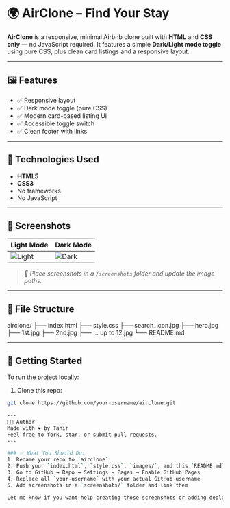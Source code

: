 # 🌍 AirClone – Find Your Stay

**AirClone** is a responsive, minimal Airbnb clone built with **HTML** and **CSS only** — no JavaScript required. It features a simple **Dark/Light mode toggle** using pure CSS, plus clean card listings and a responsive layout.

---

## 🖼️ Features

- ✅ Responsive layout
- ✅ Dark mode toggle (pure CSS)
- ✅ Modern card-based listing UI
- ✅ Accessible toggle switch
- ✅ Clean footer with links

---

## 🔧 Technologies Used

- **HTML5**
- **CSS3**
- No frameworks
- No JavaScript

---

## 📸 Screenshots

| Light Mode | Dark Mode |
|------------|-----------|
| ![Light](screenshots/light.png) | ![Dark](screenshots/dark.png) |

> _📌 Place screenshots in a `/screenshots` folder and update the image paths._

---

## 📁 File Structure
airclone/
├── index.html
├── style.css
├── search_icon.jpg
├── hero.jpg
├── 1st.jpg
├── 2nd.jpg
├── ... up to 12.jpg
└── README.md

---

## 🚀 Getting Started

To run the project locally:

1. Clone this repo:

```bash
git clone https://github.com/your-username/airclone.git

---
🧑‍💻 Author
Made with ❤️ by Tahir
Feel free to fork, star, or submit pull requests.
---

### ✅ What You Should Do:
1. Rename your repo to `airclone`
2. Push your `index.html`, `style.css`, `images/`, and this `README.md`
3. Go to GitHub → Repo → Settings → Pages → Enable GitHub Pages
4. Replace all `your-username` with your actual GitHub username
5. Add screenshots in a `screenshots/` folder and link them

Let me know if you want help creating those screenshots or adding deployment badge too.


